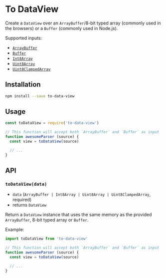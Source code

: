 # To DataView

Create a `DataView` over an `ArrayBuffer`/8-bit typed array (commonly used in the browsers) or a `Buffer` (commonly used in Node.js).

Supported inputs:

- [`ArrayBuffer`](https://developer.mozilla.org/en/docs/Web/JavaScript/Reference/Global_Objects/ArrayBuffer)
- [`Buffer`](https://nodejs.org/docs/latest/api/buffer.html#buffer_class_buffer)
- [`Int8Array`](https://developer.mozilla.org/en/docs/Web/JavaScript/Reference/Global_Objects/Int8Array)
- [`Uint8Array`](https://developer.mozilla.org/en/docs/Web/JavaScript/Reference/Global_Objects/Uint8Array)
- [`Uint8ClampedArray`](https://developer.mozilla.org/en/docs/Web/JavaScript/Reference/Global_Objects/Uint8ClampedArray)

## Installation

```sh
npm install --save to-data-view
```

## Usage

```js
const toDataView = require('to-data-view')

// This function will accept both `ArrayBuffer` and `Buffer` as input
function awesomeParser (source) {
  const view = toDataView(source)

  // ...
}
```

## API

### `toDataView(data)`

- `data` (`ArrayBuffer | Int8Array | Uint8Array | Uint8ClampedArray`, required)
- returns `DataView`

Return a `DataView` instance that uses the same memory as the provided `ArrayBuffer`, 8-bit typed array or `Buffer`.

Example:

```js
import toDataView from 'to-data-view'

// This function will accept both `ArrayBuffer` and `Buffer` as input
function awesomeParser (source) {
  const view = toDataView(source)

  // ...
}
```

